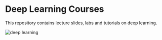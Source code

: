 # Deep Learning Courses
This repository contains lecture slides, labs and tutorials on deep learning.

![deep learning](https://external-content.duckduckgo.com/iu/?u=https%3A%2F%2Fthumbs.dreamstime.com%2Fb%2Fword-cloud-deep-learning-concept-create-text-245438028.jpg&f=1&nofb=1&ipt=3133bdb89b58b4d9cd6e36745ac4092bf72f5e21d4282db45988452873a903c5&ipo=images)
